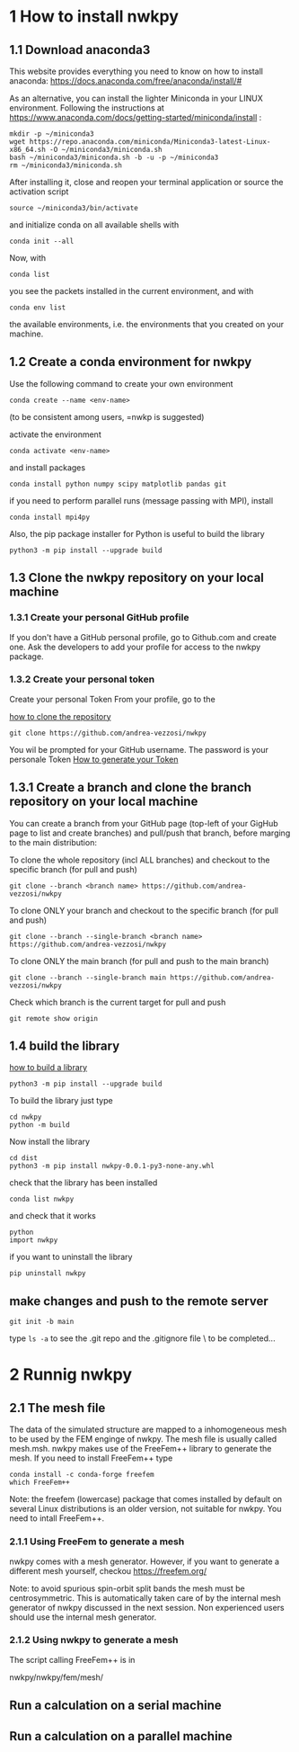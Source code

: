# 1 How to install nwkpy 
## 1.1 Download anaconda3

This website provides everything you need to know on how to install anaconda: https://docs.anaconda.com/free/anaconda/install/#

As an alternative, you can install the lighter Miniconda in your LINUX environment.
Following the instructions at https://www.anaconda.com/docs/getting-started/miniconda/install :
```
mkdir -p ~/miniconda3
wget https://repo.anaconda.com/miniconda/Miniconda3-latest-Linux-x86_64.sh -O ~/miniconda3/miniconda.sh
bash ~/miniconda3/miniconda.sh -b -u -p ~/miniconda3
rm ~/miniconda3/miniconda.sh
```
After installing it, close and reopen your terminal application or source the activation script
```
source ~/miniconda3/bin/activate
```
and initialize conda on all available shells with
```
conda init --all
```
Now, with
```
conda list
```
you see the packets installed in the current environment, and with
```
conda env list
```
the available environments, i.e. the environments that you created on your machine.

 
## 1.2 Create a conda environment for nwkpy
Use the following command to create your own environment
```
conda create --name <env-name>
```
(to be consistent among users, <env-name>=nwkp is suggested)

activate the environment
```
conda activate <env-name>
```
and install packages
```
conda install python numpy scipy matplotlib pandas git
```
if you need to perform parallel runs (message passing with MPI), install
```
conda install mpi4py
```
Also, the pip package installer for Python is useful to build the library
```
python3 -m pip install --upgrade build
```

## 1.3 Clone the nwkpy repository on your local machine

### 1.3.1 Create your personal GitHub profile
If you don't have a GitHub personal profile, go to Github.com and create one. Ask the developers to add your profile for access to the nwkpy package.

### 1.3.2 Create your personal token

Create your personal Token 
From your profile, go to the 

[how to clone the repository](https://docs.github.com/en/repositories/creating-and-managing-repositories/cloning-a-repository)
```
git clone https://github.com/andrea-vezzosi/nwkpy
```
You wil be prompted for your GitHub username. The password is your personale Token
[How to generate your Token](https://docs.github.com/en/authentication/keeping-your-account-and-data-secure/managing-your-personal-access-tokens)

## 1.3.1 Create a branch and clone the branch repository on your local machine

You can create a branch from your GitHub page (top-left of your GigHub page to list and create branches) and pull/push that branch, before marging to the main distribution: 

To clone the whole repository (incl ALL branches) and checkout to the specific branch (for pull and push)
```
git clone --branch <branch name> https://github.com/andrea-vezzosi/nwkpy
```

To clone ONLY your branch and checkout to the specific branch (for pull and push)
```
git clone --branch --single-branch <branch name> https://github.com/andrea-vezzosi/nwkpy
```

To clone ONLY the main branch (for pull and push to the main branch)
```
git clone --branch --single-branch main https://github.com/andrea-vezzosi/nwkpy
```

Check which branch is the current target for pull and push
```
git remote show origin
```

## 1.4 build the library

[how to build a library](https://packaging.python.org/en/latest/tutorials/packaging-projects/)
```
python3 -m pip install --upgrade build
```
To build the library just type
```
cd nwkpy
python -m build
```
Now install the library
```
cd dist
python3 -m pip install nwkpy-0.0.1-py3-none-any.whl
```
check that the library has been installed
```
conda list nwkpy
```
and check that it works
```
python
import nwkpy
```
if you want to uninstall the library
```
pip uninstall nwkpy
```

## make changes and push to the remote server
```
git init -b main
```
type ```ls -a``` to see the .git repo and the .gitignore file \\
to be completed...

# 2 Runnig nwkpy

## 2.1 The mesh file

The data of the simulated structure are mapped to a inhomogeneous mesh to be used by the FEM enginge of nwkpy. The mesh file is usually called mesh.msh.
nwkpy makes use of the FreeFem++ library to generate the mesh. If you need to install FreeFem++ type
```
conda install -c conda-forge freefem
which FreeFem++
```
Note: the freefem (lowercase) package that comes installed by default on several Linux distributions is an older version, not suitable for nwkpy. You need to intall FreeFem++.

### 2.1.1 Using FreeFem to generate a mesh

nwkpy comes with a mesh generator. However, if you want to generate a different mesh yourself, checkou https://freefem.org/

Note: to avoid spurious spin-orbit split bands the mesh must be centrosymmetric. This is automatically taken care of by the internal mesh generator of nwkpy discussed in the next session. Non experienced users should use the internal mesh generator.

### 2.1.2 Using nwkpy to generate a mesh


The script calling FreeFem++ is in

nwkpy/nwkpy/fem/mesh/

## Run a calculation on a serial machine

## Run a calculation on a parallel machine


